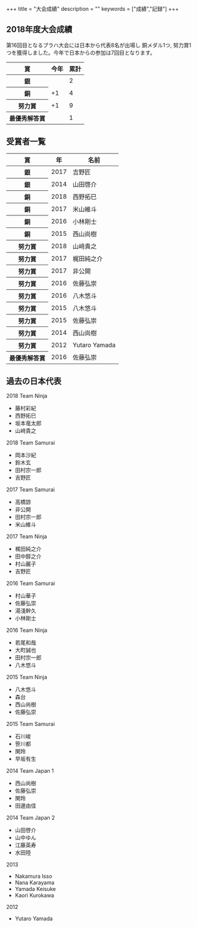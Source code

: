 +++
title = "大会成績"
description = ""
keywords = ["成績","記録"]
+++

## 2018年度大会成績

<p class="lead">第16回目となるプラハ大会には日本から代表8名が出場し 銅メダル1つ, 努力賞1つを獲得しました。今年で日本からの参加は7回目となります。</p>

<table class="table" border-color="gold">
  <thead>
    <tr>
      <th scope="col">賞</th>
      <th scope="col">今年</th>
      <th scope="col">累計</th>
    </tr>
  </thead>
  <tbody>
    <tr class="silver">
      <th scope="row">銀</th>
      <td></td>
      <td>2</td>
    </tr>
    <tr class="bronze">
      <th scope="row">銅</th>
      <td>+1</td>
      <td>4</td>
    </tr>
    <tr class="honorable-mention">
      <th scope="row">努力賞</th>
      <td>+1</td>
      <td>9</td>
    </tr>
    <tr class="gold">
      <th scope="row">最優秀解答賞</th>
      <td></td>
      <td>1</td>
    </tr>
  </tbody>
</table>

## 受賞者一覧

<table class="table">
  <thead>
    <tr>
      <th scope="col">賞</th>
      <th scope="col">年</th>
      <th scope="col">名前</th>
    </tr>
  </thead>
  <tbody>
    <tr class="silver">
      <th scope="row">銀</th>
      <td>2017</td>
      <td>吉野匠</td>
    </tr>
    <tr class="silver">
      <th scope="row">銀</th>
      <td>2014</td>
      <td>山田啓介</td>
    </tr>
    <tr class="bronze">
      <th scope="row">銅</th>
      <td>2018</td>
      <td>西野拓巳</td>
    </tr>
    <tr class="bronze">
      <th scope="row">銅</th>
      <td>2017</td>
      <td>米山維斗</td>
    </tr>
    <tr class="bronze">
      <th scope="row">銅</th>
      <td>2016</td>
      <td>小林剛士</td>
    </tr>
    <tr class="bronze">
      <th scope="row">銅</th>
      <td>2015</td>
      <td>西山尚樹</td>
    </tr>
    <tr class="honorable-mention">
      <th scope="row">努力賞</th>
      <td>2018</td>
      <td>山﨑貴之</td>
    </tr>
    <tr class="honorable-mention">
      <th scope="row">努力賞</th>
      <td>2017</td>
      <td>梶田純之介</td>
    </tr>
    <tr class="honorable-mention">
      <th scope="row">努力賞</th>
      <td>2017</td>
      <td>非公開</td>
    </tr>
    <tr class="honorable-mention">
      <th scope="row">努力賞</th>
      <td>2016</td>
      <td>佐藤弘崇</td>
    </tr>
    <tr class="honorable-mention">
      <th scope="row">努力賞</th>
      <td>2016</td>
      <td>八木悠斗</td>
    </tr>
    <tr class="honorable-mention">
      <th scope="row">努力賞</th>
      <td>2015</td>
      <td>八木悠斗</td>
    </tr>
    <tr class="honorable-mention">
      <th scope="row">努力賞</th>
      <td>2015</td>
      <td>佐藤弘崇</td>
    </tr>
    <tr class="honorable-mention">
      <th scope="row">努力賞</th>
      <td>2014</td>
      <td>西山尚樹</td>
    </tr>
    <tr class="honorable-mention">
      <th scope="row">努力賞</th>
      <td>2012</td>
      <td>Yutaro Yamada</td>
    </tr>
    <tr class="gold">
      <th scope="row">最優秀解答賞</th>
      <td>2016</td>
      <td>佐藤弘崇</td>
    </tr>
  </tbody>
</table>

## 過去の日本代表

<div class="panel panel-default col-md-6">
  <div class="panel-heading">2018 Team Ninja</div>
  <ul class="list-group">
    <li class="list-group-item">藤村彩紀</li>
    <li class="list-group-item">西野拓巳</li>
    <li class="list-group-item">坂本竜太郎</li>
    <li class="list-group-item">山﨑貴之</li>
  </ul>
</div>

<div class="panel panel-default col-md-6">
  <div class="panel-heading">2018 Team Samurai</div>
  <ul class="list-group">
    <li class="list-group-item">岡本沙紀</li>
    <li class="list-group-item">鈴木玄</li>
    <li class="list-group-item">田村宗一郎</li>
    <li class="list-group-item">吉野匠</li>
  </ul>
</div>

<div class="panel panel-default col-md-6">
  <div class="panel-heading">2017 Team Samurai</div>
  <ul class="list-group">
    <li class="list-group-item">高橋諒</li>
    <li class="list-group-item">非公開</li>
    <li class="list-group-item">田村宗一郎</li>
    <li class="list-group-item">米山維斗</li>
  </ul>
</div>

<div class="panel panel-default col-md-6">
  <div class="panel-heading">2017 Team Ninja</div>
  <ul class="list-group">
    <li class="list-group-item">梶田純之介</li>
    <li class="list-group-item">田中醇之介</li>
    <li class="list-group-item">村山麗子</li>
    <li class="list-group-item">吉野匠</li>
  </ul>
</div>

<div class="panel panel-default col-md-6">
  <div class="panel-heading">2016 Team Samurai</div>
  <ul class="list-group">
    <li class="list-group-item">村山華子</li>
    <li class="list-group-item">佐藤弘崇</li>
    <li class="list-group-item">湯淺幹久</li>
    <li class="list-group-item">小林剛士</li>
  </ul>
</div>

<div class="panel panel-default col-md-6">
  <div class="panel-heading">2016 Team Ninja</div>
  <ul class="list-group">
    <li class="list-group-item">若尾和哉</li>
    <li class="list-group-item">大町誠也</li>
    <li class="list-group-item">田村宗一郎</li>
    <li class="list-group-item">八木悠斗</li>
  </ul>
</div>

<div class="panel panel-default col-md-6">
  <div class="panel-heading">2015 Team Ninja</div>
  <ul class="list-group">
    <li class="list-group-item">八木悠斗</li>
    <li class="list-group-item">森台</li>
    <li class="list-group-item">西山尚樹</li>
    <li class="list-group-item">佐藤弘崇</li>
  </ul>
</div>

<div class="panel panel-default col-md-6">
  <div class="panel-heading">2015 Team Samurai</div>
  <ul class="list-group">
    <li class="list-group-item">石川峻</li>
    <li class="list-group-item">笹川都</li>
    <li class="list-group-item">関玲</li>
    <li class="list-group-item">早坂有生</li>
  </ul>
</div>

<div class="panel panel-default col-md-6">
  <div class="panel-heading">2014 Team Japan 1</div>
  <ul class="list-group">
    <li class="list-group-item">西山尚樹</li>
    <li class="list-group-item">佐藤弘崇</li>
    <li class="list-group-item">関玲</li>
    <li class="list-group-item">田邊由佳</li>
  </ul>
</div>

<div class="panel panel-default col-md-6">
  <div class="panel-heading">2014 Team Japan 2</div>
  <ul class="list-group">
    <li class="list-group-item">山田啓介</li>
    <li class="list-group-item">山中ゆん</li>
    <li class="list-group-item">江藤英寿</li>
    <li class="list-group-item">水田陸</li>
  </ul>
</div>

<div class="panel panel-default col-md-6">
  <div class="panel-heading">2013</div>
  <ul class="list-group">
    <li class="list-group-item">Nakamura Isso</li>
    <li class="list-group-item">Nana Karayama</li>
    <li class="list-group-item">Yamada Keisuke</li>
    <li class="list-group-item">Kaori Kurokawa</li>
  </ul>
</div>

<div class="panel panel-default col-md-6">
  <div class="panel-heading">2012</div>
  <ul class="list-group">
    <li class="list-group-item">Yutaro Yamada</li>
  </ul>
</div>